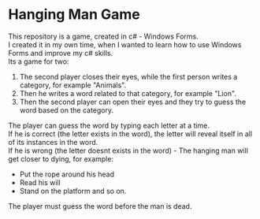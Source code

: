 # Hanging Man Game

This repository is a game, created in c# - Windows Forms.<br>
I created it in my own time, when I wanted to learn how to use Windows Forms and improve my c# skills.<br>
Its a game for two:
1. The second player closes their eyes, while the first person writes a category, for example "Animals".
2. Then he writes a word related to that category, for example "Lion".
3. Then the second player can open their eyes and they try to guess the word based on the category.

The player can guess the word by typing each letter at a time.<br>
If he is correct (the letter exists in the word), the letter will reveal itself in all of its instances in the word.<br>
If he is wrong (the letter doesnt exists in the word) - The hanging man will get closer to dying, for example:
- Put the rope around his head
- Read his will
- Stand on the platform
and so on.

The player must guess the word before the man is dead.
